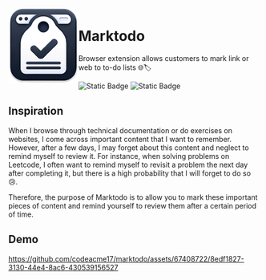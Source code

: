 <br />

<img align="left" width="140" src="/docs/logo.png"/>

<h1 >Marktodo</h1>

Browser extension allows customers to mark link or web to to-do lists 🌐🏷️

![Static Badge](https://img.shields.io/badge/中文文档-%23242D3E?style=flat&labelColor=%23242D3E&logo=microsofttranslator)
![Static Badge](https://img.shields.io/badge/License-MIT-%23242D3E?style=flat&labelColor=%23242D3E)

## Inspiration

When I browse through technical documentation or do exercises on websites, I come across important content that I want to remember. However, after a few days, I may forget about this content and neglect to remind myself to review it. For instance, when solving problems on Leetcode, I often want to remind myself to revisit a problem the next day after completing it, but there is a high probability that I will forget to do so 😢.

Therefore, the purpose of Marktodo is to allow you to mark these important pieces of content and remind yourself to review them after a certain period of time.


## Demo

https://github.com/codeacme17/marktodo/assets/67408722/8edf1827-3130-44e4-8ac6-430539156527

<!--
<p align="center">
  <img width="170" src="https://extensionworkshop.com/assets/img/documentation/publish/get-the-addon-178x60px.dad84b42.png"/>
</p>
-->

